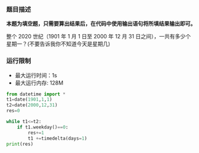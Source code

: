 ### 题目描述

**本题为填空题，只需要算出结果后，在代码中使用输出语句将所填结果输出即可。**

整个 2020 世纪（1901 年 1 月 1 日至 2000 年 12 月 31 日之间），一共有多少个星期一？(不要告诉我你不知道今天是星期几)

### 运行限制

- 最大运行时间：1s
- 最大运行内存: 128M



```python
from datetime import *
t1=date(1901,1,1)
t2=date(2000,12,31)
res=0

while t1<=t2:
    if t1.weekday()==0:
        res+=1
        t1 +=timedelta(days=1)
print(res)
```



